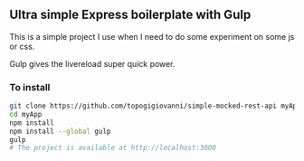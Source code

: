 ## Ultra simple Express boilerplate with Gulp

This is a simple project I use when I need to do some experiment on some js or css.

Gulp gives the livereload super quick power.

### To install

```bash
git clone https://github.com/topogigiovanni/simple-mocked-rest-api myApp
cd myApp
npm install
npm install --global gulp
gulp
# The project is available at http://localhost:3000
```
